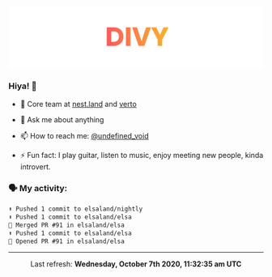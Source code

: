 
![](https://github.com/divy-work/divy-work/raw/master/assets/divy.png)

### Hiya! 👋

- 🔭 Core team at [nest.land](https://github.com/nestdotland/nest.land) and [verto](https://github.com/useverto/verto)

- 💬 Ask me about anything

- 📫 How to reach me: [@undefined_void](https://instagram.com/divy.exe)

- ⚡ Fun fact: I play guitar, listen to music, enjoy meeting new people, kinda introvert.

### 🗣 My activity:

```
⬆️ Pushed 1 commit to elsaland/nightly
⬆️ Pushed 1 commit to elsaland/elsa
🎉 Merged PR #91 in elsaland/elsa
⬆️ Pushed 1 commit to elsaland/elsa
💪 Opened PR #91 in elsaland/elsa
```

------------
<p align="center">Last refresh: <b>Wednesday, October 7th 2020, 11:32:35 am UTC</b></p>
